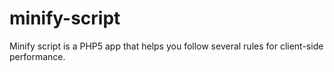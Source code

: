# minify-script
Minify script is a PHP5 app that helps you follow several rules for client-side performance.
